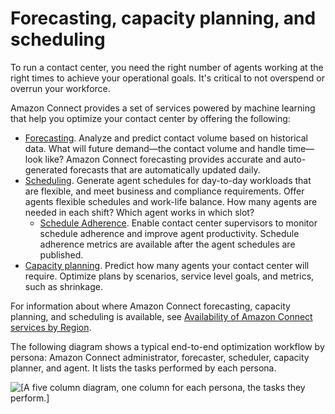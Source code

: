 # Forecasting, capacity planning, and scheduling<a name="forecasting-capacity-planning-scheduling"></a>

To run a contact center, you need the right number of agents working at the right times to achieve your operational goals\. It's critical to not overspend or overrun your workforce\.

Amazon Connect provides a set of services powered by machine learning that help you optimize your contact center by offering the following:
+ [Forecasting](forecasting.md)\. Analyze and predict contact volume based on historical data\. What will future demand—the contact volume and handle time—look like? Amazon Connect forecasting provides accurate and auto\-generated forecasts that are automatically updated daily\.
+ [Scheduling](scheduling.md)\. Generate agent schedules for day\-to\-day workloads that are flexible, and meet business and compliance requirements\. Offer agents flexible schedules and work\-life balance\. How many agents are needed in each shift? Which agent works in which slot? 
  + [Schedule Adherence](schedule-adherence.md)\. Enable contact center supervisors to monitor schedule adherence and improve agent productivity\. Schedule adherence metrics are available after the agent schedules are published\.
+ [Capacity planning](capacity-planning.md)\. Predict how many agents your contact center will require\. Optimize plans by scenarios, service level goals, and metrics, such as shrinkage\.

For information about where Amazon Connect forecasting, capacity planning, and scheduling is available, see [Availability of Amazon Connect services by Region](regions.md)\. 

The following diagram shows a typical end\-to\-end optimization workflow by persona: Amazon Connect administrator, forecaster, scheduler, capacity planner, and agent\. It lists the tasks performed by each persona\. 

![\[A five column diagram, one column for each persona, the tasks they perform.\]](http://docs.aws.amazon.com/connect/latest/adminguide/images/wfm-workflow-overview.png)